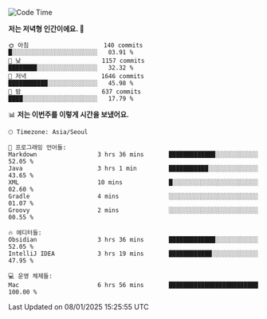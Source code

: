   <!--START_SECTION:waka-->
![Code Time](http://img.shields.io/badge/Code%20Time-462%20hrs%2025%20mins-blue)

**저는 저녁형 인간이에요. 🦉** 

```text
🌞 아침                     140 commits         █░░░░░░░░░░░░░░░░░░░░░░░░   03.91 % 
🌆 낮　                     1157 commits        ████████░░░░░░░░░░░░░░░░░   32.32 % 
🌃 저녁                     1646 commits        ███████████░░░░░░░░░░░░░░   45.98 % 
🌙 밤　                     637 commits         ████░░░░░░░░░░░░░░░░░░░░░   17.79 % 
```


📊 **저는 이번주를 이렇게 시간을 보냈어요.** 

```text
🕑︎ Timezone: Asia/Seoul

💬 프로그래밍 언어들: 
Markdown                 3 hrs 36 mins       █████████████░░░░░░░░░░░░   52.05 % 
Java                     3 hrs 1 min         ███████████░░░░░░░░░░░░░░   43.65 % 
XML                      10 mins             █░░░░░░░░░░░░░░░░░░░░░░░░   02.60 % 
Gradle                   4 mins              ░░░░░░░░░░░░░░░░░░░░░░░░░   01.07 % 
Groovy                   2 mins              ░░░░░░░░░░░░░░░░░░░░░░░░░   00.55 % 

🔥 에디터들: 
Obsidian                 3 hrs 36 mins       █████████████░░░░░░░░░░░░   52.05 % 
IntelliJ IDEA            3 hrs 19 mins       ████████████░░░░░░░░░░░░░   47.95 % 

💻 운영 체제들: 
Mac                      6 hrs 56 mins       █████████████████████████   100.00 % 
```


 Last Updated on 08/01/2025 15:25:55 UTC
<!--END_SECTION:waka-->
